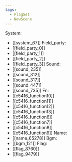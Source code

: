 ```yaml
---
tags:
  - FlagSet
  - NewScene
---
```

System:
- [[system_67]]
Field_party:
- [[field_party_0]]
- [[field_party_1]]
- [[field_party_2]]
- [[field_party_3]]
Sound:
- [[sound_235]]
- [[sound_312]]
- [[sound_317]]
- [[sound_447]]
- [[sound_735]]
Fn:
- [[c5416_function10]]
- [[c5416_function11]]
- [[c5416_function12]]
- [[c5416_function13]]
- [[c5416_function6]]
- [[c5416_function7]]
- [[c5416_function8]]
- [[c5416_function9]]
Name:
- [[name_65278]]
Bgm:
- [[bgm_121]]
Flag:
- [[flag_8760]]
- [[flag_9479]]
